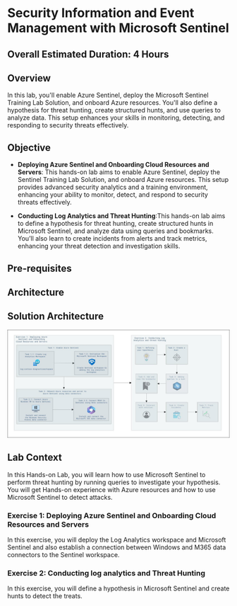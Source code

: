 # Security Information and Event Management with Microsoft Sentinel

## Overall Estimated Duration: 4 Hours

## Overview

In this lab, you'll enable Azure Sentinel, deploy the Microsoft Sentinel Training Lab Solution, and onboard Azure resources. You'll also define a hypothesis for threat hunting, create structured hunts, and use queries to analyze data. This setup enhances your skills in monitoring, detecting, and responding to security threats effectively.

## Objective

* **Deploying Azure Sentinel and Onboarding Cloud Resources and Servers**: This hands-on lab aims to enable Azure Sentinel, deploy the Sentinel Training Lab Solution, and onboard Azure resources. This setup provides advanced security analytics and a training environment, enhancing your ability to monitor, detect, and respond to security threats effectively.

* **Conducting Log Analytics and Threat Hunting**:This hands-on lab aims to define a hypothesis for threat hunting, create structured hunts in Microsoft Sentinel, and analyze data using queries and bookmarks. You’ll also learn to create incidents from alerts and track metrics, enhancing your threat detection and investigation skills.

## Pre-requisites



## Architecture

## Solution Architecture

![sentinel-architecture](../media/sentinel-architecture.png)

## Lab Context

In this Hands-on Lab, you will learn how to use Microsoft Sentinel to perform threat hunting by running queries to investigate your hypothesis. You will get Hands-on experience with Azure resources and how to use Microsoft Sentinel to detect attacks.

### Exercise 1: Deploying Azure Sentinel and Onboarding Cloud Resources and Servers

In this exercise, you will deploy the Log Analytics workspace and Microsoft Sentinel and also establish a connection between Windows and M365 data connectors to the Sentinel workspace.

###  Exercise 2: Conducting log analytics and Threat Hunting

In this exercise, you will define a hypothesis in Microsoft Sentinel and create hunts to detect the treats.

